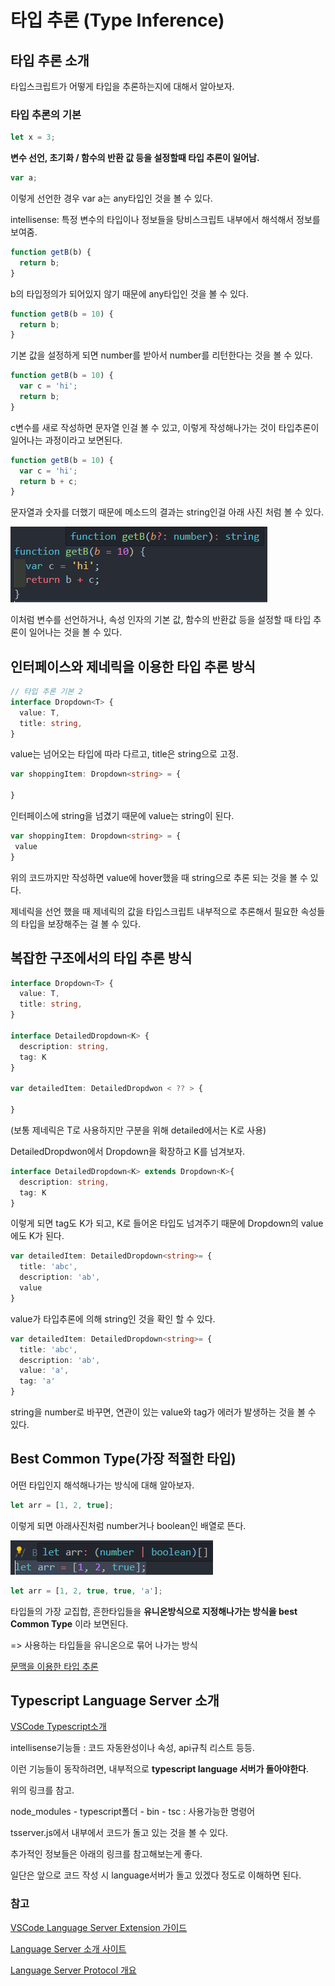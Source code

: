 # 타입 추론 (Type Inference)

## 타입 추론 소개

타입스크립트가 어떻게 타입을 추론하는지에 대해서 알아보자.



### 타입 추론의 기본

```typescript
let x = 3;
```

**변수 선언, 초기화 / 함수의 반환 값 등을 설정할때 타입 추론이 일어남.**



```typescript
var a;
```

이렇게 선언한 경우 var a는 any타입인 것을 볼 수 있다.

intellisense: 특정 변수의 타입이나 정보들을 탕비스크립트 내부에서 해석해서 정보를 보여줌.



```typescript
function getB(b) { 
  return b;
}
```

b의 타입정의가 되어있지 않기 때문에 any타입인 것을 볼 수 있다.

```typescript
function getB(b = 10) { 
  return b;
}
```

기본 값을 설정하게 되면 number를 받아서 number를 리턴한다는 것을 볼 수 있다.

```typescript
function getB(b = 10) { 
  var c = 'hi';
  return b;
}
```

c변수를 새로 작성하면 문자열 인걸 볼 수 있고, 이렇게 작성해나가는 것이 타입추론이 일어나는 과정이라고 보면된다.

```typescript
function getB(b = 10) { 
  var c = 'hi';
  return b + c;
}
```

문자열과 숫자를 더했기 때문에  메소드의 결과는 string인걸 아래 사진 처럼 볼 수 있다.

![getB](./readme_images/12_getB.png)

이처럼 변수를 선언하거나, 속성 인자의 기본 값, 함수의 반환값 등을 설정할 때 타입 추론이 일어나는 것을 볼 수 있다.



## 인터페이스와 제네릭을 이용한 타입 추론 방식

```typescript
// 타입 추론 기본 2
interface Dropdown<T> { 
  value: T,
  title: string,
}
```

value는 넘어오는 타입에 따라 다르고, title은 string으로 고정.



```typescript
var shoppingItem: Dropdown<string> = {
  
}
```

인터페이스에 string을 넘겼기 때문에 value는 string이 된다.

```typescript
var shoppingItem: Dropdown<string> = {
 value 
}
```

위의 코드까지만 작성하면 value에 hover했을 때 string으로 추론 되는 것을 볼 수 있다.

제네릭을 선언 했을 때 제네릭의 값을 타입스크립트 내부적으로 추론해서 필요한 속성들의 타입을 보장해주는 걸 볼 수 있다.



## 복잡한 구조에서의 타입 추론 방식

```typescript
interface Dropdown<T> { 
  value: T,
  title: string,
}

interface DetailedDropdown<K> { 
  description: string,
  tag: K
}

var detailedItem: DetailedDropdwon < ?? > {

}
```

(보통 제네릭은 T로 사용하지만 구분을 위해 detailed에서는 K로 사용)



DetailedDropdwon에서 Dropdown을 확장하고 K를 넘겨보자.

```typescript
interface DetailedDropdown<K> extends Dropdown<K>{ 
  description: string,
  tag: K
}
```

이렇게 되면 tag도 K가 되고, K로 들어온 타입도 넘겨주기 때문에 Dropdown의 value에도 K가 된다.



```typescript
var detailedItem: DetailedDropdown<string>= {
  title: 'abc',
  description: 'ab',
  value
}
```

value가 타입추론에 의해 string인 것을 확인 할 수 있다.

```typescript
var detailedItem: DetailedDropdown<string>= {
  title: 'abc',
  description: 'ab',
  value: 'a',
  tag: 'a'
}
```

string을 number로 바꾸면, 연관이 있는 value와 tag가 에러가 발생하는 것을 볼 수 있다.



## Best Common Type(가장 적절한 타입)

어떤 타입인지 해석해나가는 방식에 대해 알아보자.

```typescript
let arr = [1, 2, true];
```

이렇게 되면 아래사진처럼 number거나 boolean인 배열로 뜬다.

![best_common_type](./readme_images/12_best_common_type.png)

```typescript
let arr = [1, 2, true, true, 'a'];
```

타입들의 가장 교집합, 흔한타입들을 **유니온방식으로 지정해나가는 방식을 best Common Type** 이라 보면된다.

=> 사용하는 타입들을 유니온으로 묶어 나가는 방식

[문맥을 이용한 타입 추론](https://joshua1988.github.io/ts/guide/type-inference.html#%EB%AC%B8%EB%A7%A5%EC%83%81%EC%9D%98-%ED%83%80%EC%9D%B4%ED%95%91-contextual-typing)





## Typescript Language Server 소개

[VSCode Typescript소개](https://code.visualstudio.com/docs/languages/typescript#_code-suggestions)

intellisense기능들 : 코드 자동완성이나 속성, api규칙 리스트 등등.

이런 기능들이 동작하려면, 내부적으로 **typescript language 서버가 돌아야한다**.

위의 링크를 참고.



node_modules - typescript폴더 - bin - tsc : 사용가능한 명령어

tsserver.js에서 내부에서 코드가 돌고 있는 것을 볼 수 있다.



추가적인 정보들은 아래의 링크를 참고해보는게 좋다.

일단은 앞으로 코드 작성 시 language서버가 돌고 있겠다 정도로 이해하면 된다.



### 참고

[VSCode Language Server Extension 가이드](https://code.visualstudio.com/api/language-extensions/language-server-extension-guide)

[Language Server 소개 사이트](https://langserver.org/)

[Language Server Protocol 개요](https://docs.microsoft.com/ko-kr/visualstudio/extensibility/language-server-protocol?view=vs-2019)
